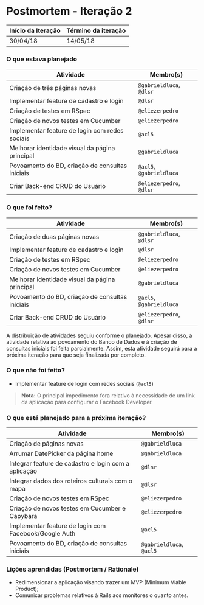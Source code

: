 # Postmortem - Iteração 2
| Início da Iteração | Término da iteração |
| - | - |
| 30/04/18 | 14/05/18 |


### O que estava planejado
| Atividade  | Membro(s) |
| - | - |
| Criação de três páginas novas | `@gabrieldluca`, `@dlsr` |
| Implementar feature de cadastro e login | `@dlsr` |
| Criação de testes em RSpec | `@eliezerpedro` |
| Criação de novos testes em Cucumber | `@eliezerpedro` |
| Implementar feature de login com redes sociais | `@acl5` |
| Melhorar identidade visual da página principal | `@gabrieldluca` |
| Povoamento do BD, criação de consultas iniciais | `@acl5`, `@gabrieldluca` |
| Criar Back-end CRUD do Usuário | `@eliezerpedro`, `@dlsr` |


### O que foi feito?
| Atividade  | Membro(s) |
| - | - |
| Criação de duas páginas novas | `@gabrieldluca`, `@dlsr` |
| Implementar feature de cadastro e login | `@dlsr` |
| Criação de testes em RSpec | `@eliezerpedro` |
| Criação de novos testes em Cucumber | `@eliezerpedro` |
| Melhorar identidade visual da página principal | `@gabrieldluca` |
| Povoamento do BD, criação de consultas iniciais | `@acl5`, `@gabrieldluca` |
| Criar Back-end CRUD do Usuário | `@eliezerpedro`, `@dlsr` |

A distribuição de atividades seguiu conforme o planejado. Apesar disso, a atividade relativa ao povoamento do Banco de Dados e à criação de consultas iniciais foi feita parcialmente. Assim, esta atividade seguirá para a próxima iteração para que seja finalizada por completo.


### O que não foi feito?
* Implementar feature de login com redes sociais (`@acl5`)
> **Nota:** O principal impedimento fora relativo à necessidade de um link da aplicação para configurar o Facebook Developer.


### O que está planejado para a próxima iteração?
| Atividade  | Membro(s) |
| - | - |
| Criação de páginas novas | `@gabrieldluca` |
| Arrumar DatePicker da página home | `@gabrieldluca` |
| Integrar feature de cadastro e login com a aplicação | `@dlsr` |
| Integrar dados dos roteiros culturais com o mapa | `@dlsr` |
| Criação de novos testes em RSpec | `@eliezerpedro` |
| Criação de novos testes em Cucumber e Capybara | `@eliezerpedro` |
| Implementar feature de login com Facebook/Google Auth | `@acl5` |
| Povoamento do BD, criação de consultas iniciais | `@gabrieldluca`, `@acl5` |


### Lições aprendidas (Postmortem / Rationale)
* Redimensionar a aplicação visando trazer um MVP (Minimum Viable Product);
* Comunicar problemas relativos à Rails aos monitores o quanto antes.
